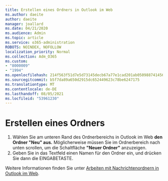 ```yaml
---
title: Erstellen eines Ordners in Outlook im Web
ms.author: daeite
author: daeite
manager: joallard
ms.date: 04/21/2020
ms.audience: Admin
ms.topic: article
ms.service: o365-administration
ROBOTS: NOINDEX, NOFOLLOW
localization_priority: Normal
ms.collection: Adm_O365
ms.custom:
- "8000009"
- "1994"
ms.openlocfilehash: 214f563f51d7e5d73145decb67a77e1cad201ab05098874145691e42b94c65e3
ms.sourcegitcommit: b5f7da89a650d2915dc652449623c78be6247175
ms.translationtype: MT
ms.contentlocale: de-DE
ms.lasthandoff: 08/05/2021
ms.locfileid: "53961230"
---
```

# <a name="create-a-folder"></a>Erstellen eines Ordners

1. Wählen Sie am unteren Rand des Ordnerbereichs in Outlook im Web **den Ordner "Neu" aus.** Möglicherweise müssen Sie im Ordnerbereich nach unten scrollen, um die Schaltfläche **"Neuer Ordner"** anzuzeigen.
1. Geben Sie in das Textfeld einen Namen für den Ordner ein, und drücken Sie dann die EINGABETASTE.

Weitere Informationen finden Sie unter [Arbeiten mit Nachrichtenordnern in Outlook im Web](https://support.office.com/article/ae0f10d6-54e7-4f29-acd3-78cdc3fdcb9f).